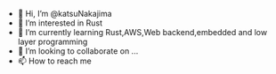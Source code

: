 - 👋 Hi, I’m @katsuNakajima
- 👀 I’m interested in Rust
- 🌱 I’m currently learning Rust,AWS,Web backend,embedded and low layer programming
- 💞️ I’m looking to collaborate on ...
- 📫 How to reach me

<!---
katsuNakajima/katsuNakajima is a ✨ special ✨ repository because its `README.md` (this file) appears on your GitHub profile.
You can click the Preview link to take a look at your changes.
--->
